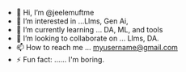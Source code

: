 - 👋 Hi, I’m @jeelemuftme
- 👀 I’m interested in ...Llms, Gen Ai, 
- 🌱 I’m currently learning ... DA, ML, and tools
- 💞️ I’m looking to collaborate on ... Llms, DA.
- 📫 How to reach me ... myusername@gmail.com
- ⚡ Fun fact: ...... I'm boring.

<!---
jeelemuftme/jeelemuftme is a ✨ special ✨ repository because its `README.md` (this file) appears on your GitHub profile.
You can click the Preview link to take a look at your changes.
--->

